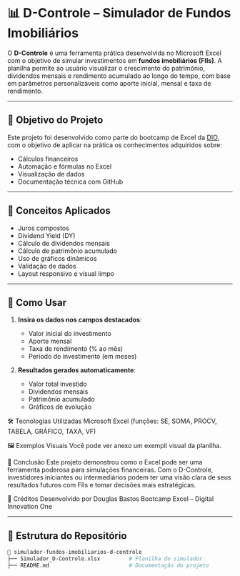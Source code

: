 # 📊 D-Controle – Simulador de Fundos Imobiliários


O **D-Controle** é uma ferramenta prática desenvolvida no Microsoft Excel com o objetivo de simular investimentos em **fundos imobiliários (FIIs)**. A planilha permite ao usuário visualizar o crescimento do patrimônio, dividendos mensais e rendimento acumulado ao longo do tempo, com base em parâmetros personalizáveis como aporte inicial, mensal e taxa de rendimento.

---

## 🎯 Objetivo do Projeto

Este projeto foi desenvolvido como parte do bootcamp de Excel da [DIO](https://www.dio.me/), com o objetivo de aplicar na prática os conhecimentos adquiridos sobre:

- Cálculos financeiros
- Automação e fórmulas no Excel
- Visualização de dados
- Documentação técnica com GitHub

---

## 🧠 Conceitos Aplicados

- Juros compostos
- Dividend Yield (DY)
- Cálculo de dividendos mensais
- Cálculo de patrimônio acumulado
- Uso de gráficos dinâmicos
- Validação de dados
- Layout responsivo e visual limpo

---

## 🧮 Como Usar

1. **Insira os dados nos campos destacados**:
   - Valor inicial do investimento
   - Aporte mensal
   - Taxa de rendimento (% ao mês)
   - Período do investimento (em meses)

2. **Resultados gerados automaticamente**:
   - Valor total investido
   - Dividendos mensais
   - Patrimônio acumulado
   - Gráficos de evolução

🛠️ Tecnologias Utilizadas
Microsoft Excel (funções: SE, SOMA, PROCV, TABELA, GRÁFICO, TAXA, VF)

🖼️ Exemplos Visuais
Você pode ver anexo um exempli visual da planilha.

📌 Conclusão
Este projeto demonstrou como o Excel pode ser uma ferramenta poderosa para simulações financeiras. Com o D-Controle, investidores iniciantes ou intermediários podem ter uma visão clara de seus resultados futuros com FIIs e tomar decisões mais estratégicas.

📎 Créditos
Desenvolvido por Douglas Bastos
Bootcamp Excel – Digital Innovation One

---

## 📂 Estrutura do Repositório

```bash
📁 simulador-fundos-imobiliarios-d-controle
├── Simulador_D-Controle.xlsx         # Planilha do simulador
├── README.md                         # Documentação do projeto

